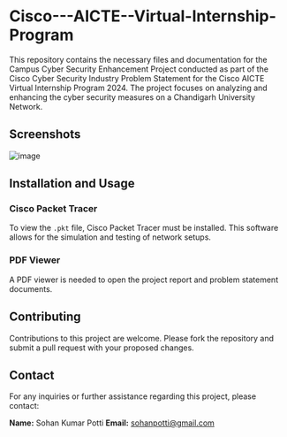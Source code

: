 # Cisco---AICTE--Virtual-Internship-Program
This repository contains the necessary files and documentation for the Campus Cyber Security Enhancement Project conducted as part of the Cisco Cyber Security Industry Problem Statement for the Cisco AICTE Virtual Internship Program 2024. The project focuses on analyzing and enhancing the cyber security measures on a Chandigarh University Network.

## Screenshots
![image](https://github.com/user-attachments/assets/549be055-2050-42bd-8ff0-0d619cd50436)


## Installation and Usage

### Cisco Packet Tracer
To view the `.pkt` file, Cisco Packet Tracer must be installed. This software allows for the simulation and testing of network setups.

### PDF Viewer
A PDF viewer is needed to open the project report and problem statement documents.

## Contributing

Contributions to this project are welcome. Please fork the repository and submit a pull request with your proposed changes.

## Contact

For any inquiries or further assistance regarding this project, please contact:

**Name:** Sohan Kumar Potti 
**Email:** sohanpotti@gmail.com


